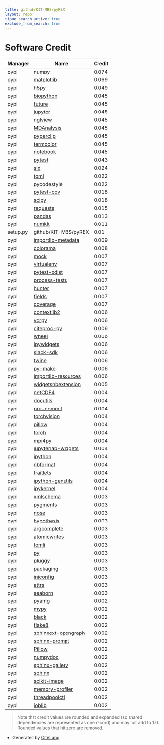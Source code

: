 ```yaml
---
title: github/KIT-MBS/pyREX
layout: repo
tipue_search_active: true
exclude_from_search: true
---
```

# Software Credit

|Manager|Name|Credit|
|-------|----|------|
|pypi|[numpy](https://www.numpy.org)|0.074|
|pypi|[matplotlib](https://matplotlib.org)|0.069|
|pypi|[h5py](http://www.h5py.org)|0.049|
|pypi|[biopython](https://biopython.org/)|0.045|
|pypi|[future](https://python-future.org)|0.045|
|pypi|[jupyter](http://jupyter.org)|0.045|
|pypi|[nglview](https://github.com/arose/nglview)|0.045|
|pypi|[MDAnalysis](https://www.mdanalysis.org)|0.045|
|pypi|[pyperclip](https://github.com/asweigart/pyperclip)|0.045|
|pypi|[termcolor](http://pypi.python.org/pypi/termcolor)|0.045|
|pypi|[notebook](https://pypi.org/project/notebook)|0.045|
|pypi|[pytest](https://docs.pytest.org/en/latest/)|0.043|
|pypi|[six](https://pypi.org/project/six)|0.024|
|pypi|[toml](https://pypi.org/project/toml)|0.022|
|pypi|[pycodestyle](https://pypi.org/project/pycodestyle)|0.022|
|pypi|[pytest-cov](https://github.com/pytest-dev/pytest-cov)|0.018|
|pypi|[scipy](https://pypi.org/project/scipy)|0.018|
|pypi|[requests](https://pypi.org/project/requests)|0.015|
|pypi|[pandas](https://pypi.org/project/pandas)|0.013|
|pypi|[numkit](https://pypi.org/project/numkit)|0.011|
|setup.py|github/KIT-MBS/pyREX|0.01|
|pypi|[importlib-metadata](https://pypi.org/project/importlib-metadata)|0.009|
|pypi|[colorama](https://pypi.org/project/colorama)|0.008|
|pypi|[mock](https://pypi.org/project/mock)|0.007|
|pypi|[virtualenv](https://pypi.org/project/virtualenv)|0.007|
|pypi|[pytest-xdist](https://pypi.org/project/pytest-xdist)|0.007|
|pypi|[process-tests](https://pypi.org/project/process-tests)|0.007|
|pypi|[hunter](https://pypi.org/project/hunter)|0.007|
|pypi|[fields](https://pypi.org/project/fields)|0.007|
|pypi|[coverage](https://pypi.org/project/coverage)|0.007|
|pypi|[contextlib2](https://pypi.org/project/contextlib2)|0.006|
|pypi|[vcrpy](https://pypi.org/project/vcrpy)|0.006|
|pypi|[citeproc-py](https://pypi.org/project/citeproc-py)|0.006|
|pypi|[wheel](https://github.com/pypa/wheel)|0.006|
|pypi|[ipywidgets](http://ipython.org)|0.006|
|pypi|[slack-sdk](https://pypi.org/project/slack-sdk)|0.006|
|pypi|[twine](https://pypi.org/project/twine)|0.006|
|pypi|[py-make](https://pypi.org/project/py-make)|0.006|
|pypi|[importlib-resources](https://pypi.org/project/importlib-resources)|0.006|
|pypi|[widgetsnbextension](http://ipython.org)|0.005|
|pypi|[netCDF4](https://pypi.org/project/netCDF4)|0.004|
|pypi|[docutils](https://pypi.org/project/docutils)|0.004|
|pypi|[pre-commit](https://pypi.org/project/pre-commit)|0.004|
|pypi|[torchvision](https://pypi.org/project/torchvision)|0.004|
|pypi|[pillow](https://pypi.org/project/pillow)|0.004|
|pypi|[torch](https://pypi.org/project/torch)|0.004|
|pypi|[mpi4py](https://pypi.org/project/mpi4py)|0.004|
|pypi|[jupyterlab-widgets](https://pypi.org/project/jupyterlab-widgets)|0.004|
|pypi|[ipython](https://pypi.org/project/ipython)|0.004|
|pypi|[nbformat](https://pypi.org/project/nbformat)|0.004|
|pypi|[traitlets](https://pypi.org/project/traitlets)|0.004|
|pypi|[ipython-genutils](https://pypi.org/project/ipython-genutils)|0.004|
|pypi|[ipykernel](https://pypi.org/project/ipykernel)|0.004|
|pypi|[xmlschema](https://pypi.org/project/xmlschema)|0.003|
|pypi|[pygments](https://pypi.org/project/pygments)|0.003|
|pypi|[nose](https://pypi.org/project/nose)|0.003|
|pypi|[hypothesis](https://pypi.org/project/hypothesis)|0.003|
|pypi|[argcomplete](https://pypi.org/project/argcomplete)|0.003|
|pypi|[atomicwrites](https://pypi.org/project/atomicwrites)|0.003|
|pypi|[tomli](https://pypi.org/project/tomli)|0.003|
|pypi|[py](https://pypi.org/project/py)|0.003|
|pypi|[pluggy](https://pypi.org/project/pluggy)|0.003|
|pypi|[packaging](https://pypi.org/project/packaging)|0.003|
|pypi|[iniconfig](https://pypi.org/project/iniconfig)|0.003|
|pypi|[attrs](https://pypi.org/project/attrs)|0.003|
|pypi|[seaborn](https://seaborn.pydata.org)|0.003|
|pypi|[pyamg](https://pypi.org/project/pyamg)|0.002|
|pypi|[mypy](https://pypi.org/project/mypy)|0.002|
|pypi|[black](https://pypi.org/project/black)|0.002|
|pypi|[flake8](https://pypi.org/project/flake8)|0.002|
|pypi|[sphinxext-opengraph](https://pypi.org/project/sphinxext-opengraph)|0.002|
|pypi|[sphinx-prompt](https://pypi.org/project/sphinx-prompt)|0.002|
|pypi|[Pillow](https://pypi.org/project/Pillow)|0.002|
|pypi|[numpydoc](https://pypi.org/project/numpydoc)|0.002|
|pypi|[sphinx-gallery](https://pypi.org/project/sphinx-gallery)|0.002|
|pypi|[sphinx](https://pypi.org/project/sphinx)|0.002|
|pypi|[scikit-image](https://pypi.org/project/scikit-image)|0.002|
|pypi|[memory-profiler](https://pypi.org/project/memory-profiler)|0.002|
|pypi|[threadpoolctl](https://pypi.org/project/threadpoolctl)|0.002|
|pypi|[joblib](https://pypi.org/project/joblib)|0.002|


> Note that credit values are rounded and expanded (so shared dependencies are represented as one record) and may not add to 1.0. Rounded values that hit zero are removed.


- Generated by [CiteLang](https://github.com/vsoch/citelang)
